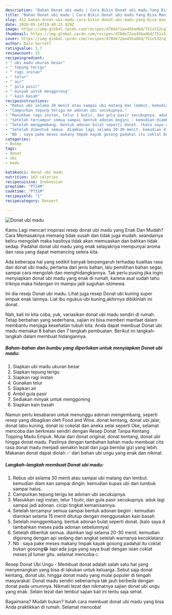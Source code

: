 ```yaml
---
description: "Bahan Donat ubi madu | Cara Bikin Donat ubi madu Yang Bisa Manjain Lidah"
title: "Bahan Donat ubi madu | Cara Bikin Donat ubi madu Yang Bisa Manjain Lidah"
slug: 412-bahan-donat-ubi-madu-cara-bikin-donat-ubi-madu-yang-bisa-manjain-lidah
date: 2020-05-14T19:49:23.929Z
image: https://img-global.cpcdn.com/recipes/d78de72aa456ad6d/751x532cq70/donat-ubi-madu-foto-resep-utama.jpg
thumbnail: https://img-global.cpcdn.com/recipes/d78de72aa456ad6d/751x532cq70/donat-ubi-madu-foto-resep-utama.jpg
cover: https://img-global.cpcdn.com/recipes/d78de72aa456ad6d/751x532cq70/donat-ubi-madu-foto-resep-utama.jpg
author: Dale Garrett
ratingvalue: 3.7
reviewcount: 15
recipeingredient:
- " ubi madu ukuran besar"
- " tepung terigu"
- " ragi instan"
- " telur"
- " air"
- " gula pasir"
- " minyak untuk menggoreng"
- " kain basah"
recipeinstructions:
- "Rebus ubi selama 30 menit atau sampai ubi matang dan lembut. kemudian diam kan sampai dingin. kemudian kupas ubi dan tumbuk sampai halus."
- "Campurkan tepung terigu ke adonan ubi secukupnya."
- "Masukkan ragi instan, telur 1 butir, dan gula pasir secukupnya. aduk lagi sampai jadi adonan. cicipi tingkat kemanisannya."
- "Setelah tercampur semua sampai bentuk adonan begini : kemudian diamkan selama 15 menit ditutup dengan menggunakan kain basah"
- "Setelah menggembang. bentuk adonan bulat seperti donat. (kalo saya d tambahkan meses pada adonan sebelumnya)"
- "Setelah dibentuk semua. diamkan lagi selama 20-30 menit. kemudian digoreng dengan api sedang dan angkat setelah warnanya kecoklatanz"
- "Nb : saya pake meses makany tmpak kayak gosong padahal itu coklat bukan gosong😂 tapi ada juga yang saya buat dengan isian coklat meses jd lumer gitu. selamat mencoba☺️"
categories:
- Resep
tags:
- donat
- ubi
- madu

katakunci: donat ubi madu 
nutrition: 163 calories
recipecuisine: Indonesian
preptime: "PT24M"
cooktime: "PT31M"
recipeyield: "1"
recipecategory: Dessert

---
```



![Donat ubi madu](https://img-global.cpcdn.com/recipes/d78de72aa456ad6d/751x532cq70/donat-ubi-madu-foto-resep-utama.jpg)

Kamu Lagi mencari inspirasi resep donat ubi madu yang Enak Dan Mudah? Cara Memasaknya memang tidak susah dan tidak juga mudah. seandainya keliru mengolah maka hasilnya tidak akan memuaskan dan bahkan tidak sedap. Padahal donat ubi madu yang enak selayaknya mempunyai aroma dan rasa yang dapat memancing selera kita.

Ada beberapa hal yang sedikit banyak berpengaruh terhadap kualitas rasa dari donat ubi madu, pertama dari jenis bahan, lalu pemilihan bahan segar, sampai cara mengolah dan menghidangkannya. Tak perlu pusing jika ingin menyiapkan donat ubi madu yang enak di rumah, karena asal sudah tahu triknya maka hidangan ini mampu jadi suguhan istimewa.

Ini dia resep Donat ubi madu. Lihat juga resep Donat ubi kuning super empuk enak lainnya. Liat ibu ngukus ubi kuning,akhirnya dibikinlah ini donat.


Nah, kali ini kita coba, yuk, variasikan donat ubi madu sendiri di rumah. Tetap berbahan yang sederhana, sajian ini bisa memberi manfaat dalam membantu menjaga kesehatan tubuh kita. Anda dapat membuat Donat ubi madu memakai 8 bahan dan 7 langkah pembuatan. Berikut ini langkah-langkah dalam membuat hidangannya.

<!--inarticleads1-->

##### Bahan-bahan dan bumbu yang diperlukan untuk menyiapkan Donat ubi madu:

1. Siapkan  ubi madu ukuran besar
1. Siapkan  tepung terigu
1. Siapkan  ragi instan
1. Gunakan  telur
1. Siapkan  air
1. Ambil  gula pasir
1. Sediakan  minyak untuk menggoreng
1. Siapkan  kain basah


Namun perlu kesabaran untuk menunggu adonan mengembang, seperti resep yang dibagikan oleh Food and Wine..donat kentang, donat ubi jalar, donat labu kuning, donat isi cokelat dan aneka selai seperti Oke, selamat mencoba dan berkreasi sendiri dengan Resep Donat Tanpa Kentang Topping Madu Empuk. Mulai dari donat original, donat kentang, donat ubi hingga donat madu. Pastinya dengan tambahan bahan madu membuat cita rasa donat madu menjadi semakin lezat dan juga bernilai gizi yang lebih. Makanan donat dapat diolah ✅ dari bahan ubi ungu yang enak dan nikmat. 

<!--inarticleads2-->

##### Langkah-langkah membuat Donat ubi madu:

1. Rebus ubi selama 30 menit atau sampai ubi matang dan lembut. kemudian diam kan sampai dingin. kemudian kupas ubi dan tumbuk sampai halus.
1. Campurkan tepung terigu ke adonan ubi secukupnya.
1. Masukkan ragi instan, telur 1 butir, dan gula pasir secukupnya. aduk lagi sampai jadi adonan. cicipi tingkat kemanisannya.
1. Setelah tercampur semua sampai bentuk adonan begini : kemudian diamkan selama 15 menit ditutup dengan menggunakan kain basah
1. Setelah menggembang. bentuk adonan bulat seperti donat. (kalo saya d tambahkan meses pada adonan sebelumnya)
1. Setelah dibentuk semua. diamkan lagi selama 20-30 menit. kemudian digoreng dengan api sedang dan angkat setelah warnanya kecoklatanz
1. Nb : saya pake meses makany tmpak kayak gosong padahal itu coklat bukan gosong😂 tapi ada juga yang saya buat dengan isian coklat meses jd lumer gitu. selamat mencoba☺️


Resep Donat Ubi Ungu - Membuat donat adalah salah satu hal yang menyenangkan yang bisa di lakukan untuk keluarga. Sebut saja donat kentang, donat ubi, hingga donat madu yang mulai populer di tengah masyarakat. Donat madu sendiri sebenarnya tak jauh berbeda dengan donat pada umumnya. Nikmati lezat dan nikmatnya sajian donat ubi ungu yang enak. Selain lezat dan lembut sajian kali ini tentu saja sehat. 

Bagaimana? Mudah bukan? Itulah cara membuat donat ubi madu yang bisa Anda praktikkan di rumah. Selamat mencoba!
